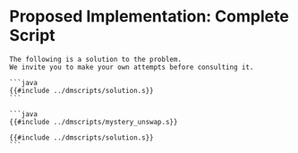 # Proposed Implementation: Complete Script

```admonish warning
The following is a solution to the problem.
We invite you to make your own attempts before consulting it.
```

~~~admonish example title="Solution" collapsible=true
```java
{{#include ../dmscripts/solution.s}}
```
~~~

~~~admonish example title="Solution including `mystery_unswap`" collapsible=true
```java
{{#include ../dmscripts/mystery_unswap.s}}

{{#include ../dmscripts/solution.s}}
```
~~~
